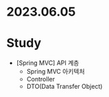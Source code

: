 # 2023.06.05

# Study
* [Spring MVC] API 계층
  * Spring MVC 아키텍처
  * Controller
  * DTO(Data Transfer Object)
